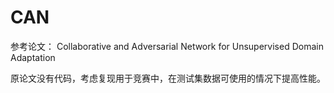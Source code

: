 # CAN
 
参考论文： Collaborative and Adversarial Network for Unsupervised Domain Adaptation 

原论文没有代码，考虑复现用于竞赛中，在测试集数据可使用的情况下提高性能。
